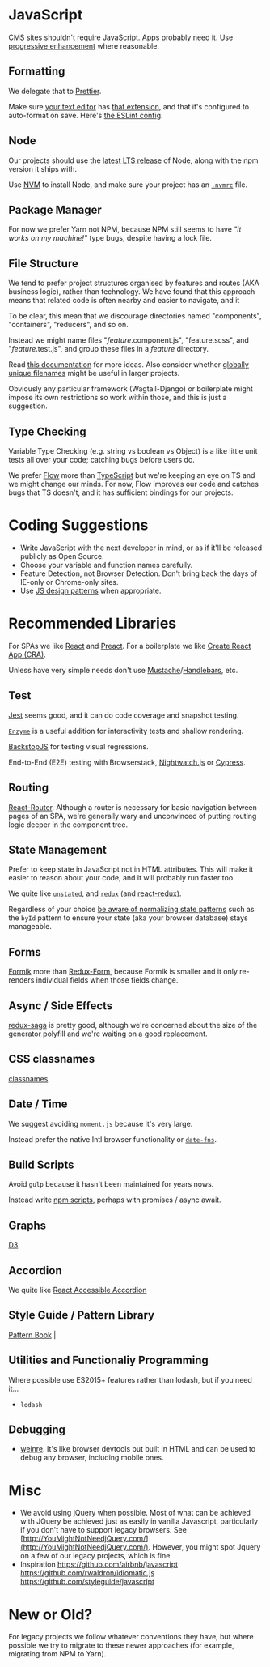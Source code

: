 # JavaScript

CMS sites shouldn't require JavaScript. Apps probably need it. Use [progressive enhancement](https://en.wikipedia.org/wiki/Progressive_enhancement) where reasonable.

## Formatting

We delegate that to [Prettier](https://prettier.io/).   

Make sure [your text editor](https://code.visualstudio.com/&sa=D&ust=1520457897533000&usg=AFQjCNF3QTfRTIBG7ZBDeYbNMcYimiKSbw) has [that extension](https://marketplace.visualstudio.com/items?itemName=esbenp.prettier-vscode), and that it's configured to auto-format on save. Here's [the ESLint config](https://github.com/springload/eslint-plugin-springload).

## Node

Our projects should use the [latest LTS release](https://github.com/nodejs/LTS) of Node, along with the npm version it ships with.

Use [NVM](https://github.com/creationix/nvm) to install Node, and make sure your project has an [`.nvmrc`](../.nvmrc) file.

## Package Manager

For now we prefer Yarn not NPM, because NPM still seems to have _"it works on my machine!"_ type bugs, despite having a lock file.

## File Structure

We tend to prefer project structures organised by features and routes (AKA business logic), rather than technology. We have found that this approach means that related code is often nearby and easier to navigate, and it

To be clear, this mean that we discourage directories named "components", "containers", "reducers", and so on.

Instead we might name files "_feature_.component.js", "feature.scss", and "_feature_.test.js", and group these files in a _feature_ directory.

Read [this documentation](https://github.com/reactjs/reactjs.org/blob/master/content/docs/faq-structure.md) for more ideas. Also consider whether [globally unique filenames](https://www.reddit.com/r/reactjs/comments/6al7h2/facebook_has_30000_react_components_how_do_you/dhgruqh/) might be useful in larger projects.

Obviously any particular framework (Wagtail-Django) or boilerplate might impose its own restrictions so work within those, and this is just a suggestion.

## Type Checking

Variable Type Checking (e.g. string vs boolean vs Object) is a like little unit tests all over your code; catching bugs before users do.

We prefer [Flow](https://flow.org/) more than [TypeScript](https://www.typescriptlang.org/) but we're keeping an eye on TS and we might change our minds. For now, Flow improves our code and catches bugs that TS doesn't, and it has sufficient bindings for our projects.

# Coding Suggestions

- Write JavaScript with the next developer in mind, or as if it'll be released publicly as Open Source.
- Choose your variable and function names carefully.
- Feature Detection, not Browser Detection. Don't bring back the days of IE-only or Chrome-only sites.
- Use [JS design patterns](https://addyosmani.com/resources/essentialjsdesignpatterns/book/) when appropriate.

# Recommended Libraries

For SPAs we like [React](https://reactjs.org/) and [Preact](https://preactjs.com/). For a boilerplate we like [Create React App (CRA)](https://github.com/facebook/create-react-app).

Unless have very simple needs don't use [Mustache](https://mustache.github.io/)/[Handlebars](http://handlebarsjs.com/), etc.

## Test

[Jest](https://facebook.github.io/jest/) seems good, and it can do code coverage and snapshot testing.

[`Enzyme`](https://www.npmjs.com/package/enzyme) is a useful addition for interactivity tests and shallow rendering.

[BackstopJS](https://github.com/garris/BackstopJS) for testing visual regressions.

End-to-End (E2E) testing with Browserstack, [Nightwatch.js](http://nightwatchjs.org/) or [Cypress](https://www.cypress.io/).

## Routing

[React-Router](https://github.com/ReactTraining/react-router). Although a router is necessary for basic navigation between pages of an SPA, we're generally wary and unconvinced of putting routing logic deeper in the component tree.

## State Management

Prefer to keep state in JavaScript not in HTML attributes. This will make it easier to reason about your code, and it will probably run faster too.

We quite like [`unstated`](https://www.npmjs.com/package/unstated), and [`redux`](https://redux.js.org/) (and [react-redux](https://redux.js.org/basics/usage-with-react)).

Regardless of your choice [be aware of normalizing state patterns](https://redux.js.org/recipes/structuring-reducers/normalizing-state-shape) such as the `byId` pattern to ensure your state (aka your browser database) stays manageable.

## Forms

[Formik](https://github.com/jaredpalmer/formik) more than [Redux-Form](https://redux-form.com/), because Formik is smaller and it only re-renders individual fields when those fields change.

## Async / Side Effects

[redux-saga](https://redux-saga.js.org/) is pretty good, although we're concerned about the size of the generator polyfill and we're waiting on a good replacement.

## CSS classnames

[classnames](https://github.com/JedWatson/classnames).

## Date / Time

We suggest avoiding `moment.js` because it's very large.

Instead prefer the native Intl browser functionality or [`date-fns`](https://date-fns.org/).

## Build Scripts

Avoid `gulp` because it hasn't been maintained for years nows.

Instead write [npm scripts](https://docs.npmjs.com/misc/scripts), perhaps with promises / async await.

## Graphs

[D3](https://d3js.org/)

## Accordion

We quite like [React Accessible Accordion](https://github.com/springload/react-accessible-accordion)

## Style Guide / Pattern Library

[Pattern Book](https://github.com/springload/pattern-book) |

## Utilities and Functionaliy Programming

Where possible use ES2015+ features rather than lodash, but if you need it...

- `lodash`

## Debugging

- [weinre](https://people.apache.org/~pmuellr/weinre/docs/latest/). It's like browser devtools but built in HTML and can be used to debug any browser, including mobile ones.

# Misc

- We avoid using jQuery when possible. Most of what can be achieved with JQuery be achieved just as easily in vanilla Javascript, particularly if you don't have to support legacy browsers. See [http://YouMightNotNeedjQuery.com/](http://YouMightNotNeedjQuery.com/). However, you might spot Jquery on a few of our legacy projects, which is fine.
- Inspiration https://github.com/airbnb/javascript  https://github.com/rwaldron/idiomatic.js https://github.com/styleguide/javascript


# New or Old?

For legacy projects we follow whatever conventions they have, but where possible we try to migrate to these newer approaches (for example, migrating from NPM to Yarn).

